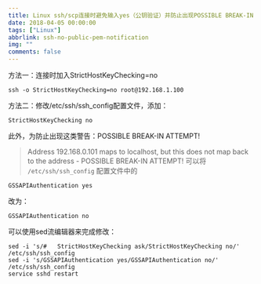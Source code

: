 ```yaml
---
title: Linux ssh/scp连接时避免输入yes（公钥验证）并防止出现POSSIBLE BREAK-IN ATTEM
date: 2018-04-05 00:00:00
tags: ["Linux"]
abbrlink: ssh-no-public-pem-notification
img: ""
comments: false
---
```


方法一：连接时加入StrictHostKeyChecking=no
```
ssh -o StrictHostKeyChecking=no root@192.168.1.100
```
方法二：修改/etc/ssh/ssh_config配置文件，添加：
```
StrictHostKeyChecking no
```



此外，为防止出现这类警告：POSSIBLE BREAK-IN ATTEMPT!
> Address 192.168.0.101 maps to localhost, but this does not map back to the address - POSSIBLE BREAK-IN ATTEMPT!
可以将 `/etc/ssh/ssh_config` 配置文件中的
```
GSSAPIAuthentication yes
```
改为：
```
GSSAPIAuthentication no
```
可以使用sed流编辑器来完成修改：
```
sed -i 's/#   StrictHostKeyChecking ask/StrictHostKeyChecking no/' /etc/ssh/ssh_config
sed -i 's/GSSAPIAuthentication yes/GSSAPIAuthentication no/' /etc/ssh/ssh_config
service sshd restart
```
